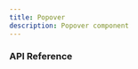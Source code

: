 ```yaml
---
title: Popover
description: Popover component
---
```


<script lang="ts">
    import {docPopoverPropsDefs} from '$lib/components/Popover/Popover.props';
    import ApiReference from '$lib-doc/components/ApiReference.svelte';
</script>

### API Reference

<ApiReference data={docPopoverPropsDefs}></ApiReference>

